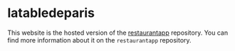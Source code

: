 # latabledeparis

This website is the hosted version of the [restaurantapp](https://github.com/anthonyray/restaurantapp) repository. You can find more information about it on the ```restaurantapp``` repository. 
